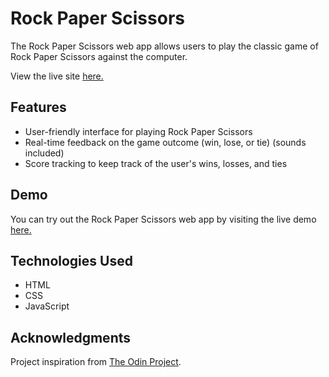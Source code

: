 # Rock Paper Scissors

The Rock Paper Scissors web app allows users to play the classic game of Rock Paper Scissors against the computer.

View the live site [here.](https://scott-gianan.github.io/rock-paper-scissors/)

## Features

- User-friendly interface for playing Rock Paper Scissors
- Real-time feedback on the game outcome (win, lose, or tie) (sounds included)
- Score tracking to keep track of the user's wins, losses, and ties

## Demo

You can try out the Rock Paper Scissors web app by visiting the live demo [here.](https://scott-gianan.github.io/rock-paper-scissors/)

## Technologies Used

- HTML
- CSS
- JavaScript

## Acknowledgments

Project inspiration from [The Odin Project](https://www.theodinproject.com/).

